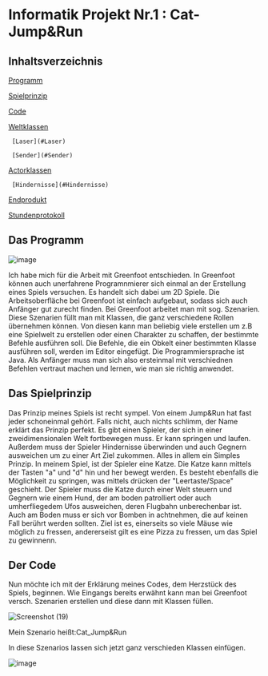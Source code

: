 # Informatik Projekt Nr.1 : Cat-Jump&Run


## Inhaltsverzeichnis

[Programm](#Programm)

[Spielprinzip](#Spielprinzip)

[Code](#Code)
   
   [Weltklassen](#Weltklassen)
     
     [Laser](#Laser)
     
     [Sender](#Sender)
   
   [Actorklassen](#Actorklassen)
     
     [Hindernisse](#Hindernisse)

[Endprodukt](#Endprodukt) 

[Stundenprotokoll](https://github.com/L-Edler/Blog-2022/blob/main/Stundentagebuch.md)
 

## Das Programm <a name="Programm"></a>

![image](https://user-images.githubusercontent.com/111414185/208302437-4ef429f7-3aab-4fd0-9d5a-947c677f55bd.png)

Ich habe mich für die Arbeit mit Greenfoot entschieden. In Greenfoot können auch unerfahrene Programnmierer sich einmal an der Erstellung eines Spiels versuchen. Es handelt sich dabei um 2D Spiele. Die Arbeitsoberfläche bei Greenfoot ist einfach aufgebaut, sodass sich auch Anfänger gut zurecht finden. Bei Greenfoot arbeitet man mit sog. Szenarien. Diese Szenarien füllt man mit Klassen, die ganz verschiedene Rollen übernehmen können. Von diesen kann man beliebig viele erstellen um z.B eine Spielwelt zu erstellen oder einen Charakter zu schaffen, der bestimmte Befehle ausführen soll.
Die Befehle, die ein Obkelt einer bestimmten Klasse ausführen soll, werden im Editor eingefügt. Die Programmiersprache ist Java. Als Anfänger muss man sich also ersteinmal mit verschiednen Befehlen vertraut machen und lernen, wie man sie richtig anwendet.

## Das Spielprinzip <a name="Spielprinzip"></a>

Das Prinzip meines Spiels ist recht sympel. Von einem Jump&Run hat fast jeder schoneinmal gehört. Falls nicht, auch nichts schlimm, der Name erklärt das Prinzip perfekt. Es gibt einen Spieler, der sich in einer zweidimensionalen Welt fortbewegen muss. Er kann springen und laufen. Außerdem muss der Spieler Hindernisse überwinden und auch Gegnern ausweichen um zu einer Art Ziel zukommen. Alles in allem ein Simples Prinzip. In meinem Spiel, ist der Spieler eine Katze. Die Katze kann mittels der Tasten "a" und "d" hin und her bewegt werden. Es besteht ebenfalls die Möglichkeit zu springen, was mittels drücken der "Leertaste/Space" geschieht. Der Spieler muss die Katze durch einer Welt steuern und Gegnern wie einem Hund, der am boden patrolliert oder auch umherfliegedem Ufos ausweichen, deren Flugbahn unberechenbar ist. Auch am Boden muss er sich vor Bomben in achtnehmen, die auf keinen Fall berührt werden sollten. Ziel ist es, einerseits so viele Mäuse wie möglich zu fressen, andererseist gilt es eine Pizza zu fressen, um das Spiel zu gewinnenn.

## Der Code <a name="Code"></a>

Nun möchte ich mit der Erklärung meines Codes, dem Herzstück des Spiels, beginnen. Wie Eingangs bereits erwähnt kann man bei Greenfoot versch. Szenarien erstellen und diese dann mit Klassen füllen. 

![Screenshot (19)](https://user-images.githubusercontent.com/111414185/208303576-6b1481fb-2f3d-4d99-80af-3e59a2062ab0.png)

Mein Szenario heißt:Cat_Jump&Run

In diese Szenarios lassen sich jetzt ganz verschieden Klassen einfügen. 

![image](https://user-images.githubusercontent.com/111414185/208303678-a3aece75-c214-481c-9dd2-58fec5a943aa.png)






